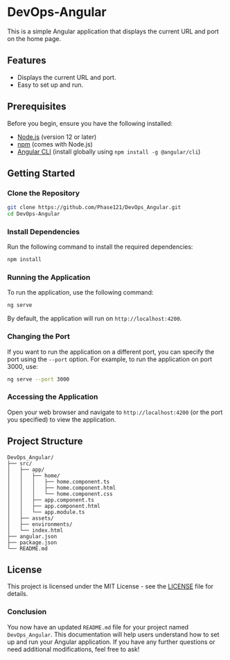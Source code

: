 # DevOps-Angular

This is a simple Angular application that displays the current URL and port on the home page.

## Features

- Displays the current URL and port.
- Easy to set up and run.

## Prerequisites

Before you begin, ensure you have the following installed:

- [Node.js](https://nodejs.org/) (version 12 or later)
- [npm](https://www.npmjs.com/) (comes with Node.js)
- [Angular CLI](https://angular.io/cli) (install globally using `npm install -g @angular/cli`)

## Getting Started

### Clone the Repository

```bash
git clone https://github.com/Phase121/DevOps_Angular.git
cd DevOps-Angular
```

### Install Dependencies

Run the following command to install the required dependencies:

```bash
npm install
```

### Running the Application

To run the application, use the following command:

```bash
ng serve
```

By default, the application will run on `http://localhost:4200`.

### Changing the Port

If you want to run the application on a different port, you can specify the port using the `--port` option. For example, to run the application on port 3000, use:

```bash
ng serve --port 3000
```

### Accessing the Application

Open your web browser and navigate to `http://localhost:4200` (or the port you specified) to view the application.

## Project Structure

```
DevOps_Angular/
├── src/
│   ├── app/
│   │   ├── home/
│   │   │   ├── home.component.ts
│   │   │   ├── home.component.html
│   │   │   └── home.component.css
│   │   ├── app.component.ts
│   │   ├── app.component.html
│   │   └── app.module.ts
│   ├── assets/
│   ├── environments/
│   └── index.html
├── angular.json
├── package.json
└── README.md
```

## License

This project is licensed under the MIT License - see the [LICENSE](LICENSE) file for details.

### Conclusion

You now have an updated `README.md` file for your project named `DevOps_Angular`. This documentation will help users understand how to set up and run your Angular application. If you have any further questions or need additional modifications, feel free to ask!

